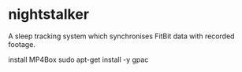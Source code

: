 # nightstalker
A sleep tracking system which synchronises FitBit data with recorded footage.

install MP4Box sudo apt-get install -y gpac